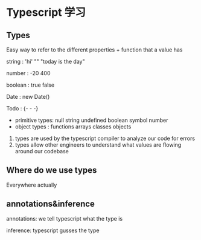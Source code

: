 # Typescript 学习

## Types

Easy way to refer to the different properties + function that a value has

string : 'hi' "" "today is the day"

number : -20 400

boolean : true false

Date : new Date()

Todo :  {- -  -}

- primitive types: null string undefined boolean symbol number
- object types : functions arrays classes objects

1. types are used by the typescript compiler to analyze our code for errors
2. types allow other engineers to understand what values are flowing around our codebase


## Where do we use types  

Everywhere actually

## annotations&inference

annotations: we tell typescript what the type is

inference: typescript gusses the type
